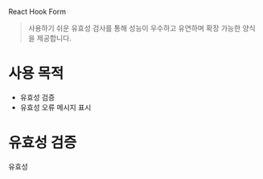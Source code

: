 React Hook Form

> 사용하기 쉬운 유효성 검사를 통해 성능이 우수하고 유연하며 확장 가능한 양식을 제공합니다.

# 사용 목적

- 유효성 검증
- 유효성 오류 메시지 표시

# 유효성 검증

유효성

